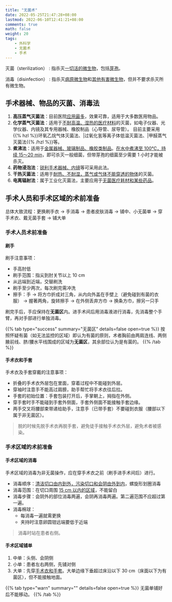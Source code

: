 ```yaml
---
title: "无菌术"
date: 2022-05-25T21:47:28+08:00
lastmod: 2022-06-10T12:41:21+08:00
comments: true
math: false
weight: 20
tags:
    - 外科学
    - 无菌术
    - 手术
---
```


灭菌（sterilization）
: 指杀灭<ins>一切活的微生物</ins>，包括<ins>芽孢</ins>。

消毒（disinfection）
: 指杀灭<ins>病原微生物</ins>和<ins>其他有害微生物</ins>，但并不要求杀灭所有微生物。

<!--more-->

## 手术器械、物品的灭菌、消毒法

1. **高压蒸气灭菌法**：目前医院<ins>应用最多</ins>，效果可靠，适用于大多数医用物品。
2. **化学蒸气灭菌法**：适用于<ins>不耐高温、湿热的医疗材料</ins>的灭菌，如电子仪器、光学仪器、内镜及其专用器械、橡胶制品（心导管、尿导管）。
    目前主要采用{{% hzl %}}环氧乙烷气体灭菌法、|过氧化氢等离子体低温灭菌法、|甲醛蒸气灭菌法{{% /hzl %}}等。
3. **煮沸法**：适用于<ins>金属器械、玻璃制品、橡胶类制品</ins>。<ins>在水中煮沸至 100℃，持续 15～20 min</ins>，即可杀灭一般细菌，但带芽孢的细菌至少需要 1 小时才能被杀灭。
4. **药物浸泡法**：<ins>锐利手术器械、内镜</ins>等可采用此法。
5. **干热灭菌法**：适用于<ins>耐热、不耐湿，蒸气或气体不能穿透的物体</ins>的灭菌。
6. **电离辐射法**：属于工业化灭菌法，主要应用于<ins>无菌医疗耗材和某些药品</ins>。

## 手术人员和手术区域的术前准备

总体大致流程：更换刷手衣 → 手消毒 → 患者皮肤消毒 → 铺中、小无菌单 → 穿手术衣、戴无菌手套 → 铺大单

### 手术人员术前准备

#### 刷手

刷手注意事项：

- 手高肘低
- 刷手范围：指尖到肘关节以上 10 cm
- 从远端到近端，交替刷洗
- 刷手至少两次，每次刷完需冲洗
- 擦手：手 → 将方巾折成对三角，从内向外盖在手壁上（避免碰到有菌的衣服） → 握著两角，旋转擦手 → 在外侧丢弃方巾 → 换条方巾，擦另一只手

刷完手后，手应保持在**无菌区**内。进手术间后用消毒液进行消毒，先消毒整个手臂，再对手部进行单独消毒。

{{% tab type="success" summary="无菌区" details=false open=true %}}
按照怀疑有菌（如无法监控的区域）即认为有菌的原则，术者胸前由两肩连线、两侧腋前线、脐/腰水平线围成的区域为**无菌区**，其余部位认为是有菌的。
{{% /tab %}}

#### 手术衣和手套

手术衣及手套穿戴的注意事项：

- 折叠的手术衣外层包在里面，穿着过程中不能碰到外层。
- 穿袖时注意手不能高过肩膀，助手帮忙将手术衣往后拉。
- 手套的初始位置：手套包装打开后，手掌朝上，拇指在外侧。
- 穿手套时手不能碰到手套外侧面，手套外侧面不能接触手套边缘。
- 两手交叉将腰部束带递给助手，注意手（已带手套）不要碰到衣服（腰部以下属于非无菌区）。

> 脱的时候先脱手术衣再脱手套，避免徒手接触手术衣外层，避免术者被感染。

### 手术区域的术前准备

#### 手术区域的消毒

手术区域的消毒为非无菌操作，应在穿手术衣之前（刷手进手术间后）进行。

- 消毒顺序：<ins>清洁切口由内到外，污染切口和会阴由外到内</ins>，螺旋形划圈消毒
- 消毒范围：在切口周围 <ins>15 cm 以内的区域</ins>，不能留白
- 消毒步骤：会阴外的部位消毒两遍，会阴再消毒两遍。第二遍范围不应超过第一遍。
- 消毒棉球：
    - 每消毒一遍就需更换
    <!-- - 端盘注意倾斜，避免污染的碘伏污染洁净的棉球 -->
    - 夹持时注意卵圆钳远端要低于近端

> 消毒时站在患者右侧。

#### 手术区域铺单

1. 中单：头侧、会阴侧
2. 小单：患者左右两侧，先铺对侧
3. 大单：先穿[手术衣和手套](#手术衣和手套)。大单边缘下垂超过床沿以下 30 cm（床面以下为有菌区），但不能接触地面。

{{% tab type="warn" summary="" details=false open=true %}}
无菌单铺好后不能移动。
{{% /tab %}}
